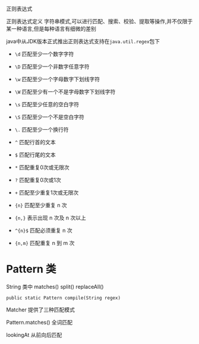 正则表达式

正则表达式定义
字符串模式,可以进行匹配、搜索、校验、提取等操作,并不仅限于某一种语言,但是每种语言有细微的差别

java中从JDK版本正式推出正则表达式支持在`java.util.regex`包下

- `\d` 匹配至少一个数字字符
- `\D` 匹配至少一个非数字任意字符
- `\w` 匹配至少一个字母数字下划线字符
- `\W` 匹配至少有一个不是字母数字下划线字符
- `\s` 匹配至少任意的空白字符
- `\S` 匹配至少一个不是空白字符
- `\.` 匹配至少一个换行符
- `^` 匹配行首的文本
- `$` 匹配行尾的文本

- `*` 匹配重复0次或无限次
- `?` 匹配重复0次或1次
- `+` 匹配至少重复1次或无限次
- `{n}` 匹配至少重复 n 次
- `{n,}` 表示出现 n 次及 n 次以上
- `^{n}$` 匹配必须重复 n 次
- `{n,m}` 匹配重复 n 到 m 次

# Pattern 类

String 类中
matches()
split()
replaceAll()

`public static Pattern compile(String regex)`

Matcher 提供了三种匹配模式

Pattern.matches() 全词匹配

lookingAt 从前向后匹配 